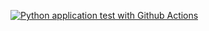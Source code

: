 [![Python application test with Github Actions](https://github.com/MelnyksOrg/pytest-tips-and-tricks/actions/workflows/testing-ci.yml/badge.svg)](https://github.com/MelnyksOrg/pytest-tips-and-tricks/actions/workflows/testing-ci.yml)
